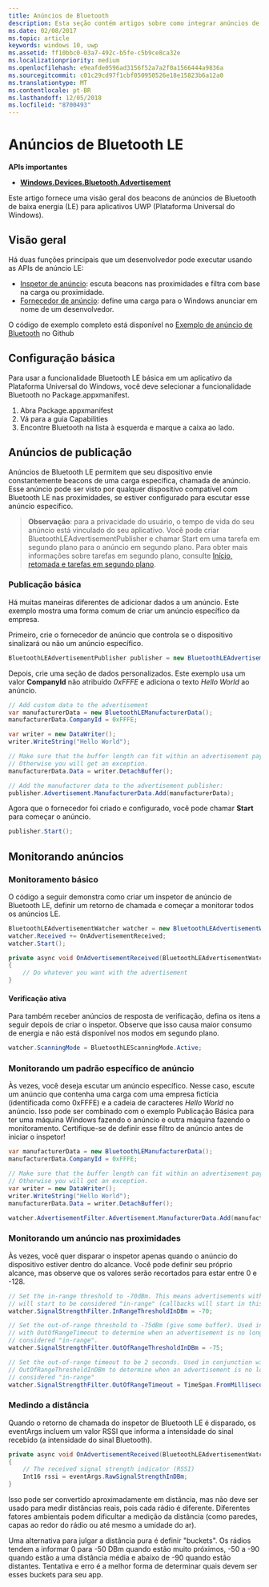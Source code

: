 ```yaml
---
title: Anúncios de Bluetooth
description: Esta seção contém artigos sobre como integrar anúncios de Bluetooth de baixa energia (LE) a aplicativos UWP (Plataforma Universal do Windows) por meio do usuário de APIs AdvertisementWatcher e AdvertisementPublisher.
ms.date: 02/08/2017
ms.topic: article
keywords: windows 10, uwp
ms.assetid: ff10bbc0-03a7-492c-b5fe-c5b9ce8ca32e
ms.localizationpriority: medium
ms.openlocfilehash: e9eafde0596ad3156f52a7a2f0a1566444a9836a
ms.sourcegitcommit: c01c29cd97f1cbf050950526e18e15823b6a12a0
ms.translationtype: MT
ms.contentlocale: pt-BR
ms.lasthandoff: 12/05/2018
ms.locfileid: "8700493"
---
```

# <a name="bluetooth-le-advertisements"></a>Anúncios de Bluetooth LE


**APIs importantes**

-   [**Windows.Devices.Bluetooth.Advertisement**](https://msdn.microsoft.com/library/windows/apps/windows.devices.bluetooth.advertisement.aspx)

Este artigo fornece uma visão geral dos beacons de anúncios de Bluetooth de baixa energia (LE) para aplicativos UWP (Plataforma Universal do Windows).  

## <a name="overview"></a>Visão geral

Há duas funções principais que um desenvolvedor pode executar usando as APIs de anúncio LE:

-   [Inspetor de anúncio](https://msdn.microsoft.com/library/windows/apps/windows.devices.bluetooth.advertisement.bluetoothleadvertisementwatcher.aspx): escuta beacons nas proximidades e filtra com base na carga ou proximidade.  
-   [Fornecedor de anúncio](https://msdn.microsoft.com/library/windows/apps/windows.devices.bluetooth.advertisement.bluetoothleadvertisementpublisher.aspx): define uma carga para o Windows anunciar em nome de um desenvolvedor.  

O código de exemplo completo está disponível no [Exemplo de anúncio de Bluetooth](http://go.microsoft.com/fwlink/p/?LinkId=619990) no Github

## <a name="basic-setup"></a>Configuração básica

Para usar a funcionalidade Bluetooth LE básica em um aplicativo da Plataforma Universal do Windows, você deve selecionar a funcionalidade Bluetooth no Package.appxmanifest.

1. Abra Package.appxmanifest
2. Vá para a guia Capabilities
3. Encontre Bluetooth na lista à esquerda e marque a caixa ao lado.

## <a name="publishing-advertisements"></a>Anúncios de publicação

Anúncios de Bluetooth LE permitem que seu dispositivo envie constantemente beacons de uma carga específica, chamada de anúncio. Esse anúncio pode ser visto por qualquer dispositivo compatível com Bluetooth LE nas proximidades, se estiver configurado para escutar esse anúncio específico.

> **Observação**: para a privacidade do usuário, o tempo de vida do seu anúncio está vinculado do seu aplicativo. Você pode criar BluetoothLEAdvertisementPublisher e chamar Start em uma tarefa em segundo plano para o anúncio em segundo plano. Para obter mais informações sobre tarefas em segundo plano, consulte [Início, retomada e tarefas em segundo plano](https://msdn.microsoft.com/windows/uwp/launch-resume/index).

### <a name="basic-publishing"></a>Publicação básica

Há muitas maneiras diferentes de adicionar dados a um anúncio. Este exemplo mostra uma forma comum de criar um anúncio específico da empresa. 

Primeiro, crie o fornecedor de anúncio que controla se o dispositivo sinalizará ou não um anúncio específico.

```csharp
BluetoothLEAdvertisementPublisher publisher = new BluetoothLEAdvertisementPublisher();
```

Depois, crie uma seção de dados personalizados. Este exemplo usa um valor **CompanyId** não atribuído *0xFFFE* e adiciona o texto *Hello World* ao anúncio. 

```csharp
// Add custom data to the advertisement
var manufacturerData = new BluetoothLEManufacturerData();
manufacturerData.CompanyId = 0xFFFE;

var writer = new DataWriter();
writer.WriteString("Hello World");

// Make sure that the buffer length can fit within an advertisement payload (~20 bytes). 
// Otherwise you will get an exception.
manufacturerData.Data = writer.DetachBuffer();

// Add the manufacturer data to the advertisement publisher:
publisher.Advertisement.ManufacturerData.Add(manufacturerData);
```

Agora que o fornecedor foi criado e configurado, você pode chamar **Start** para começar o anúncio.

```csharp
publisher.Start();
```

## <a name="watching-for-advertisements"></a>Monitorando anúncios

### <a name="basic-watching"></a>Monitoramento básico

O código a seguir demonstra como criar um inspetor de anúncio de Bluetooth LE, definir um retorno de chamada e começar a monitorar todos os anúncios LE.

```csharp
BluetoothLEAdvertisementWatcher watcher = new BluetoothLEAdvertisementWatcher();
watcher.Received += OnAdvertisementReceived;
watcher.Start();
``` 

```csharp
private async void OnAdvertisementReceived(BluetoothLEAdvertisementWatcher watcher, BluetoothLEAdvertisementReceivedEventArgs eventArgs)
{
    // Do whatever you want with the advertisement
}
```

#### <a name="active-scanning"></a>Verificação ativa
Para também receber anúncios de resposta de verificação, defina os itens a seguir depois de criar o inspetor. Observe que isso causa maior consumo de energia e não está disponível nos modos em segundo plano.

```csharp
watcher.ScanningMode = BluetoothLEScanningMode.Active;
```

### <a name="watching-for-a-specific-advertisement-pattern"></a>Monitorando um padrão específico de anúncio

Às vezes, você deseja escutar um anúncio específico. Nesse caso, escute um anúncio que contenha uma carga com uma empresa fictícia (identificada como 0xFFFE) e a cadeia de caracteres *Hello World* no anúncio. Isso pode ser combinado com o exemplo Publicação Básica para ter uma máquina Windows fazendo o anúncio e outra máquina fazendo o monitoramento. Certifique-se de definir esse filtro de anúncio antes de iniciar o inspetor!

```csharp
var manufacturerData = new BluetoothLEManufacturerData();
manufacturerData.CompanyId = 0xFFFE;

// Make sure that the buffer length can fit within an advertisement payload (~20 bytes). 
// Otherwise you will get an exception.
var writer = new DataWriter();
writer.WriteString("Hello World");
manufacturerData.Data = writer.DetachBuffer();

watcher.AdvertisementFilter.Advertisement.ManufacturerData.Add(manufacturerData);
```

### <a name="watching-for-a-nearby-advertisement"></a>Monitorando um anúncio nas proximidades

Às vezes, você quer disparar o inspetor apenas quando o anúncio do dispositivo estiver dentro do alcance. Você pode definir seu próprio alcance, mas observe que os valores serão recortados para estar entre 0 e -128. 

```csharp
// Set the in-range threshold to -70dBm. This means advertisements with RSSI >= -70dBm 
// will start to be considered "in-range" (callbacks will start in this range).
watcher.SignalStrengthFilter.InRangeThresholdInDBm = -70;

// Set the out-of-range threshold to -75dBm (give some buffer). Used in conjunction 
// with OutOfRangeTimeout to determine when an advertisement is no longer 
// considered "in-range".
watcher.SignalStrengthFilter.OutOfRangeThresholdInDBm = -75;

// Set the out-of-range timeout to be 2 seconds. Used in conjunction with 
// OutOfRangeThresholdInDBm to determine when an advertisement is no longer 
// considered "in-range"
watcher.SignalStrengthFilter.OutOfRangeTimeout = TimeSpan.FromMilliseconds(2000);
```

### <a name="gauging-distance"></a>Medindo a distância

Quando o retorno de chamada do inspetor de Bluetooth LE é disparado, os eventArgs incluem um valor RSSI que informa a intensidade do sinal recebido (a intensidade do sinal Bluetooth).

```csharp
private async void OnAdvertisementReceived(BluetoothLEAdvertisementWatcher watcher, BluetoothLEAdvertisementReceivedEventArgs eventArgs)
{
    // The received signal strength indicator (RSSI)
    Int16 rssi = eventArgs.RawSignalStrengthInDBm;
}
```

Isso pode ser convertido aproximadamente em distância, mas não deve ser usado para medir distâncias reais, pois cada rádio é diferente. Diferentes fatores ambientais podem dificultar a medição da distância (como paredes, capas ao redor do rádio ou até mesmo a umidade do ar).

Uma alternativa para julgar a distância pura é definir "buckets". Os rádios tendem a informar 0 para -50 DBm quando estão muito próximos, -50 a -90 quando estão a uma distância média e abaixo de -90 quando estão distantes. Tentativa e erro é a melhor forma de determinar quais devem ser esses buckets para seu app.